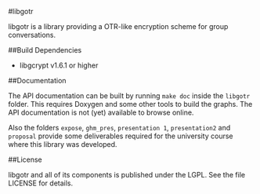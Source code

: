 #libgotr

libgotr is a library providing a OTR-like encryption scheme for group
conversations.

##Build Dependencies

- libgcrypt v1.6.1 or higher

##Documentation

The API documentation can be built by running `make doc` inside the `libgotr`
folder. This requires Doxygen and some other tools to build the graphs. The API
documentation is not (yet) available to browse online.

Also the folders `expose`, `ghm_pres`, `presentation 1`,  `presentation2` and
`proposal` provide some deliverables required for the university course where
this library was developed.

##License

libgotr and all of its components is published under the LGPL. See the file
LICENSE for details.
